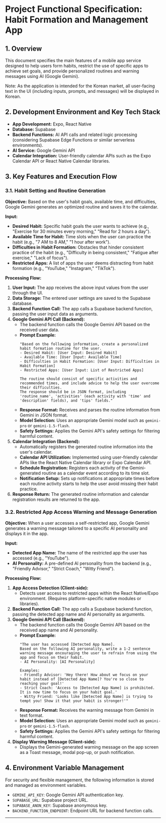 # Project Functional Specification: Habit Formation and Management App

## 1. Overview

This document specifies the main features of a mobile app service designed to help users form habits, restrict the use of specific apps to achieve set goals, and provide personalized routines and warning messages using AI (Google Gemini).

Note: As the application is intended for the Korean market, all user-facing text in the UI (including inputs, prompts, and messages) will be displayed in Korean.

## 2. Development Environment and Key Tech Stack

*   **App Development:** Expo, React Native
*   **Database:** Supabase
*   **Backend Functions:** AI API calls and related logic processing (considering Supabase Edge Functions or similar serverless environments).
*   **AI Service:** Google Gemini API
*   **Calendar Integration:** User-friendly calendar APIs such as the Expo Calendar API or React Native Calendar libraries.

## 3. Key Features and Execution Flow

### 3.1. Habit Setting and Routine Generation

**Objective:** Based on the user's habit goals, available time, and difficulties, Google Gemini generates an optimized routine and saves it to the calendar.

**Input:**
*   **Desired Habit:** Specific habit goals the user wants to achieve (e.g., "Exercise for 30 minutes every morning," "Read for 2 hours a day").
*   **Available Time for Habit:** Time slots when the user can practice the habit (e.g., "7 AM to 8 AM," "1 hour after work").
*   **Difficulties in Habit Formation:** Obstacles that hinder consistent practice of the habit (e.g., "Difficulty in being consistent," "Fatigue after exercise," "Lack of focus").
*   **Restricted Apps:** A list of apps the user deems distracting from habit formation (e.g., "YouTube," "Instagram," "TikTok").

**Processing Flow:**
1.  **User Input:** The app receives the above input values from the user through the UI.
2.  **Data Storage:** The entered user settings are saved to the Supabase database.
3.  **Backend Function Call:** The app calls a Supabase backend function, passing the user input data as arguments.
4.  **Google Gemini API Call (Backend):**
    *   The backend function calls the Google Gemini API based on the received user data.
    *   **Prompt Example:**
        ```
        "Based on the following information, create a personalized habit formation routine for the user.
        - Desired Habit: [User Input: Desired Habit]
        - Available Time: [User Input: Available Time]
        - Difficulties in Habit Formation: [User Input: Difficulties in Habit Formation]
        - Restricted Apps: [User Input: List of Restricted Apps]

        The routine should consist of specific activities and recommended times, and include advice to help the user overcome their difficulties.
        The response should be in JSON format, including 'routine_name', 'activities' (each activity with 'time' and 'description' fields), and 'tips' fields."
        ```
    *   **Response Format:** Receives and parses the routine information from Gemini in JSON format.
    *   **Model Selection:** Uses an appropriate Gemini model such as `gemini-pro` or `gemini-1.5-flash`.
    *   **Safety Settings:** Applies the Gemini API's safety settings for filtering harmful content.
5.  **Calendar Integration (Backend):**
    *   Automatically registers the generated routine information into the user's calendar.
    *   **Calendar API Utilization:** Implemented using user-friendly calendar APIs like the React Native Calendar library or Expo Calendar API.
    *   **Schedule Registration:** Registers each activity of the Gemini-generated routine as a calendar event according to its time slot.
    *   **Notification Setup:** Sets up notifications at appropriate times before each routine activity starts to help the user avoid missing their habit practice.
6.  **Response Return:** The generated routine information and calendar registration results are returned to the app.


### 3.2. Restricted App Access Warning and Message Generation

**Objective:** When a user accesses a self-restricted app, Google Gemini generates a warning message tailored to a specific AI personality and displays it in the app.

**Input:**
*   **Detected App Name:** The name of the restricted app the user has accessed (e.g., "YouTube").
*   **AI Personality:** A pre-defined AI personality from the backend (e.g., "Friendly Advisor," "Strict Coach," "Witty Friend").

**Processing Flow:**
1.  **App Access Detection (Client-side):**
    *   Detects user access to restricted apps within the React Native/Expo environment. (Requires platform-specific native modules or libraries).
2.  **Backend Function Call:** The app calls a Supabase backend function, passing the detected app name and AI personality as arguments.
3.  **Google Gemini API Call (Backend):**
    *   The backend function calls the Google Gemini API based on the received app name and AI personality.
    *   **Prompt Example:**
        ```
        "The user has accessed [Detected App Name].
        Based on the following AI personality, write a 1-2 sentence warning message encouraging the user to refrain from using the app and focus on their habit.
        - AI Personality: [AI Personality]

        Examples:
        - Friendly Advisor: 'Hey there! How about we focus on your habit instead of [Detected App Name]? You're so close to reaching your goal!'
        - Strict Coach: 'Access to [Detected App Name] is prohibited. It is now time to focus on your habit goal.'
        - Witty Friend: 'Looks like [Detected App Name] is trying to tempt you! Show it that your habit is stronger!'"
        ```
    *   **Response Format:** Receives the warning message from Gemini in text format.
    *   **Model Selection:** Uses an appropriate Gemini model such as `gemini-pro` or `gemini-1.5-flash`.
    *   **Safety Settings:** Applies the Gemini API's safety settings for filtering harmful content.
4.  **Display Warning Message (Client-side):**
    *   Displays the Gemini-generated warning message on the app screen as a Toast message, modal pop-up, or push notification.

## 4. Environment Variable Management

For security and flexible management, the following information is stored and managed as environment variables.

*   `GEMINI_API_KEY`: Google Gemini API authentication key.
*   `SUPABASE_URL`: Supabase project URL.
*   `SUPABASE_ANON_KEY`: Supabase anonymous key.
*   `BACKEND_FUNCTION_ENDPOINT`: Endpoint URL for backend function calls.

--- 